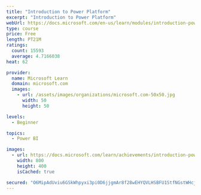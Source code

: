 ```yaml
---
title: "Introduction to Power Platform"
excerpt: "Introduction to Power Platform"
webUrl: https://docs.microsoft.com/en-us/learn/modules/introduction-power-platform/
type: course
price: Free
length: PT21M
ratings:
  count: 15593
  average: 4.7166038
heat: 62

provider:
  name: Microsoft Learn
  domain: microsoft.com
  images:
    - url: /assets/images/organizations/microsoft.com-50x50.jpg
      width: 50
      height: 50

levels:
  - Beginner

topics:
  - Power BI

images:
  - url: https://docs.microsoft.com/learn/achievements/introduction-power-platform-social.png
    width: 800
    height: 400
    isCached: true

secured: "O6MipAdUviu6GSkWhpyxi3pi0D6jjgmAr8f28wEHYQVLHSBFU1StfNGstWHcj/nqy1eL/ee7Lg01hw6JASXTqtH2ODAO8g8iph2n0/eijysKodZl05g3GHyS1Yct7ncVbOTG8sR5CPRlu+DPSgBxNh3PQH0TGf9uFCHY25vYF2j6nJYXxbprTu0qHfvW5nWD7V/jIdeAgp0/ezhzOLzsbeD68x0Lg6EzwRMc7HBZ3sn8FSBnT1E5ZpHKY7r12wvKFuH6GCQ0QDN2PeS2dvqlr9+ilBwDX4zd4d4kMfDPd676gcKnqWbDBYMHgGhPW2Ioe0rBwFagbBGjVY9xeP/7Ok79XIQJv/47hc0eiz0hsWkq3IQfwyzhkRIPvyce+9v7ee4Yp/vZJ1mqTeTNzxbvAPmuyRnTUZFlGgf1I1szrzmkL+f+EN9+CLMM2r2kqIlb;UlyYVZTp4JKvXrgljrCWAw=="
---
```


